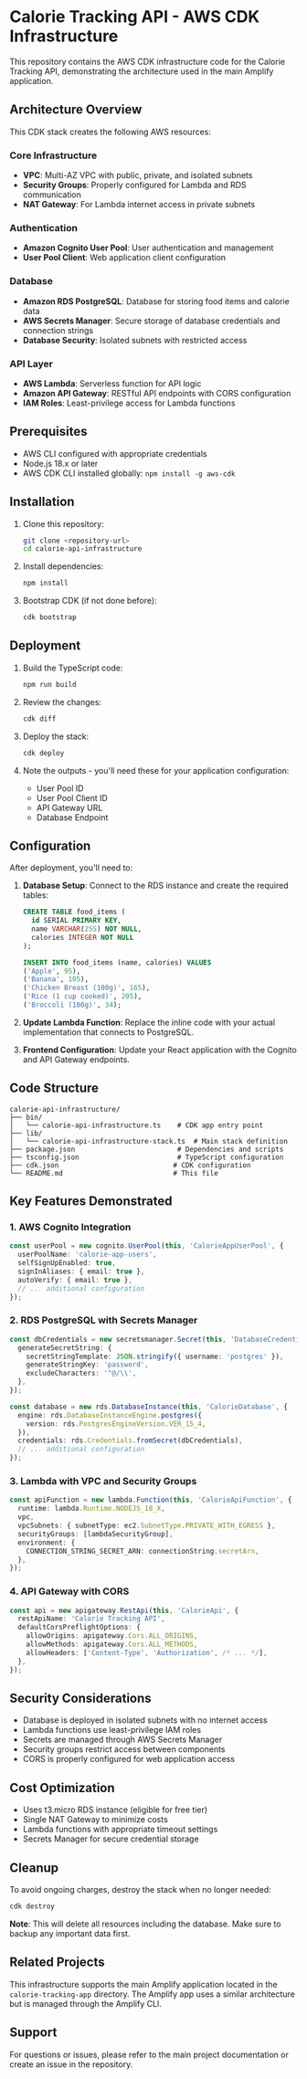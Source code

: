 # Calorie Tracking API - AWS CDK Infrastructure

This repository contains the AWS CDK infrastructure code for the Calorie Tracking API, demonstrating the architecture used in the main Amplify application.

## Architecture Overview

This CDK stack creates the following AWS resources:

### Core Infrastructure
- **VPC**: Multi-AZ VPC with public, private, and isolated subnets
- **Security Groups**: Properly configured for Lambda and RDS communication
- **NAT Gateway**: For Lambda internet access in private subnets

### Authentication
- **Amazon Cognito User Pool**: User authentication and management
- **User Pool Client**: Web application client configuration

### Database
- **Amazon RDS PostgreSQL**: Database for storing food items and calorie data
- **AWS Secrets Manager**: Secure storage of database credentials and connection strings
- **Database Security**: Isolated subnets with restricted access

### API Layer
- **AWS Lambda**: Serverless function for API logic
- **Amazon API Gateway**: RESTful API endpoints with CORS configuration
- **IAM Roles**: Least-privilege access for Lambda functions

## Prerequisites

- AWS CLI configured with appropriate credentials
- Node.js 18.x or later
- AWS CDK CLI installed globally: `npm install -g aws-cdk`

## Installation

1. Clone this repository:
   ```bash
   git clone <repository-url>
   cd calorie-api-infrastructure
   ```

2. Install dependencies:
   ```bash
   npm install
   ```

3. Bootstrap CDK (if not done before):
   ```bash
   cdk bootstrap
   ```

## Deployment

1. Build the TypeScript code:
   ```bash
   npm run build
   ```

2. Review the changes:
   ```bash
   cdk diff
   ```

3. Deploy the stack:
   ```bash
   cdk deploy
   ```

4. Note the outputs - you'll need these for your application configuration:
   - User Pool ID
   - User Pool Client ID
   - API Gateway URL
   - Database Endpoint

## Configuration

After deployment, you'll need to:

1. **Database Setup**: Connect to the RDS instance and create the required tables:
   ```sql
   CREATE TABLE food_items (
     id SERIAL PRIMARY KEY,
     name VARCHAR(255) NOT NULL,
     calories INTEGER NOT NULL
   );

   INSERT INTO food_items (name, calories) VALUES
   ('Apple', 95),
   ('Banana', 105),
   ('Chicken Breast (100g)', 165),
   ('Rice (1 cup cooked)', 205),
   ('Broccoli (100g)', 34);
   ```

2. **Update Lambda Function**: Replace the inline code with your actual implementation that connects to PostgreSQL.

3. **Frontend Configuration**: Update your React application with the Cognito and API Gateway endpoints.

## Code Structure

```
calorie-api-infrastructure/
├── bin/
│   └── calorie-api-infrastructure.ts    # CDK app entry point
├── lib/
│   └── calorie-api-infrastructure-stack.ts  # Main stack definition
├── package.json                         # Dependencies and scripts
├── tsconfig.json                        # TypeScript configuration
├── cdk.json                            # CDK configuration
└── README.md                           # This file
```

## Key Features Demonstrated

### 1. AWS Cognito Integration
```typescript
const userPool = new cognito.UserPool(this, 'CalorieAppUserPool', {
  userPoolName: 'calorie-app-users',
  selfSignUpEnabled: true,
  signInAliases: { email: true },
  autoVerify: { email: true },
  // ... additional configuration
});
```

### 2. RDS PostgreSQL with Secrets Manager
```typescript
const dbCredentials = new secretsmanager.Secret(this, 'DatabaseCredentials', {
  generateSecretString: {
    secretStringTemplate: JSON.stringify({ username: 'postgres' }),
    generateStringKey: 'password',
    excludeCharacters: '"@/\\',
  },
});

const database = new rds.DatabaseInstance(this, 'CalorieDatabase', {
  engine: rds.DatabaseInstanceEngine.postgres({
    version: rds.PostgresEngineVersion.VER_15_4,
  }),
  credentials: rds.Credentials.fromSecret(dbCredentials),
  // ... additional configuration
});
```

### 3. Lambda with VPC and Security Groups
```typescript
const apiFunction = new lambda.Function(this, 'CalorieApiFunction', {
  runtime: lambda.Runtime.NODEJS_18_X,
  vpc,
  vpcSubnets: { subnetType: ec2.SubnetType.PRIVATE_WITH_EGRESS },
  securityGroups: [lambdaSecurityGroup],
  environment: {
    CONNECTION_STRING_SECRET_ARN: connectionString.secretArn,
  },
});
```

### 4. API Gateway with CORS
```typescript
const api = new apigateway.RestApi(this, 'CalorieApi', {
  restApiName: 'Calorie Tracking API',
  defaultCorsPreflightOptions: {
    allowOrigins: apigateway.Cors.ALL_ORIGINS,
    allowMethods: apigateway.Cors.ALL_METHODS,
    allowHeaders: ['Content-Type', 'Authorization', /* ... */],
  },
});
```

## Security Considerations

- Database is deployed in isolated subnets with no internet access
- Lambda functions use least-privilege IAM roles
- Secrets are managed through AWS Secrets Manager
- Security groups restrict access between components
- CORS is properly configured for web application access

## Cost Optimization

- Uses t3.micro RDS instance (eligible for free tier)
- Single NAT Gateway to minimize costs
- Lambda functions with appropriate timeout settings
- Secrets Manager for secure credential storage

## Cleanup

To avoid ongoing charges, destroy the stack when no longer needed:

```bash
cdk destroy
```

**Note**: This will delete all resources including the database. Make sure to backup any important data first.

## Related Projects

This infrastructure supports the main Amplify application located in the `calorie-tracking-app` directory. The Amplify app uses a similar architecture but is managed through the Amplify CLI.

## Support

For questions or issues, please refer to the main project documentation or create an issue in the repository. 